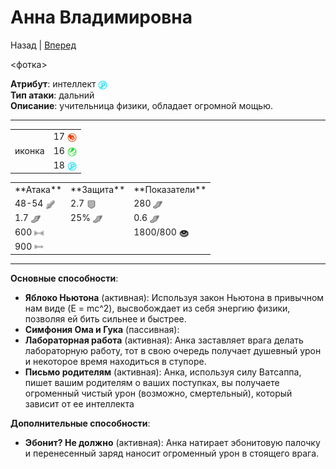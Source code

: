 # Анна Владимировна

Назад | [Вперед](IZOTOV.md)

<фотка>

**Атрибут**: интеллект <img src="content/hero_intelligence.png" align=center alt="" width="15" height="15"><br>
**Тип атаки**: дальний <img src="content/ranged.svg" align=center alt="" width="15" height="15"><br>
**Описание**: учительница физики, обладает огромной мощью.

---

<table>
 <tbody>
  <tr>
   <td rowspan="3">иконка</td>
   <td>17 <img src="content/hero_strength.png" align="center" alt="" width="15" height="15"></td>
  </tr>
  <tr>
   <td>16 <img src="content/hero_agility.png" align="center" alt="" width="15" height="15"></td>
  </tr>
  <tr>
   <td>18 <img src="content/hero_intelligence.png" align="center" alt="" width="15" height="15"></td>
  </tr>
 </tbody>
</table>

<table>
 <tbody>
  <tr>
   <td>**Атака**</td>
   <td>**Защита**</td>
   <td>**Показатели**</td>
  </tr>
  <tr>
   <td>48-54 <img src="content/damage.png" align="center" alt="" width="15" height="15"></td>
   <td>2.7 <img src="content/icon_armor.png" align="center" alt="" width="15" height="15"></td>
   <td>280 <img src="content/icon_movement_speed.png" align="center" alt="" width="15" height="15"></td>
  </tr>
  <tr>
   <td>1.7 <img src="content/icon_movement_speed.png" align="center" alt="" width="15" height="15"></td>
   <td>25% <img src="content/icon_movement_speed.png" align="center" alt="" width="15" height="15"></td>
   <td>0.6 <img src="content/icon_movement_speed.png" align="center" alt="" width="15" height="15"></td>
  </tr>
  <tr>
   <td>600 <img src="content/icon_attack_range.png" align="center" alt="" width="15" height="15"></td>
   <td></td>
   <td>1800/800 <img src="content/icon_vision.png" align="center" alt="" width="15" height="15"></td>
  </tr>
  <tr>
   <td>900 <img src="content/icon_projectile_speed.png" align="center" alt="" width="15" height="15"></td>
   <td></td>
   <td></td>
  </tr>
 </tbody>
</table>

---

**Основные способности**:

- **Яблоко Ньютона** (активная): Используя закон Ньютона в привычном нам виде (E = mc^2), высвобождает из себя энергию физики, позволяя ей бить сильнее и быстрее.
- **Симфония Ома и Гука** (пассивная): 
- **Лабораторная работа** (активная): Анка заставляет врага делать лабораторную работу, тот в свою очередь получает душевный урон и некоторое время находиться в ступоре.
- **Письмо родителям** (активная): Анка, используя силу Ватсаппа, пишет вашим родителям о ваших поступках, вы получаете огроменный чистый урон (возможно, смертельный), который зависит от ее интеллекта

**Дополнительные способности**:

- **Эбонит? Не должно** (активная): Анка натирает эбонитовую палочку и перенесенный заряд наносит огроменный урон в стоящего врага.
